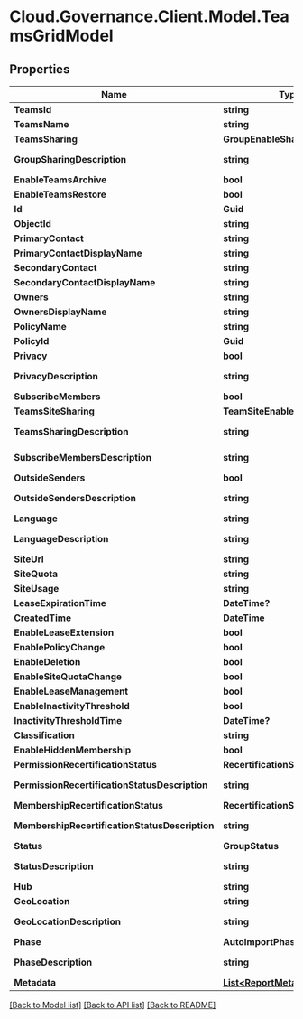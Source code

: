 # Cloud.Governance.Client.Model.TeamsGridModel
## Properties

Name | Type | Description | Notes
------------ | ------------- | ------------- | -------------
**TeamsId** | **string** |  | [optional] 
**TeamsName** | **string** |  | [optional] 
**TeamsSharing** | **GroupEnableSharingStatus** |  | [optional] 
**GroupSharingDescription** | **string** |  | [optional] [readonly] 
**EnableTeamsArchive** | **bool** |  | [optional] 
**EnableTeamsRestore** | **bool** |  | [optional] 
**Id** | **Guid** |  | [optional] 
**ObjectId** | **string** |  | [optional] 
**PrimaryContact** | **string** |  | [optional] 
**PrimaryContactDisplayName** | **string** |  | [optional] 
**SecondaryContact** | **string** |  | [optional] 
**SecondaryContactDisplayName** | **string** |  | [optional] 
**Owners** | **string** |  | [optional] 
**OwnersDisplayName** | **string** |  | [optional] 
**PolicyName** | **string** |  | [optional] 
**PolicyId** | **Guid** |  | [optional] 
**Privacy** | **bool** |  | [optional] 
**PrivacyDescription** | **string** |  | [optional] [readonly] 
**SubscribeMembers** | **bool** |  | [optional] 
**TeamsSiteSharing** | **TeamSiteEnableSharingStatus** |  | [optional] 
**TeamsSharingDescription** | **string** |  | [optional] [readonly] 
**SubscribeMembersDescription** | **string** |  | [optional] [readonly] 
**OutsideSenders** | **bool** |  | [optional] 
**OutsideSendersDescription** | **string** |  | [optional] [readonly] 
**Language** | **string** |  | [optional] 
**LanguageDescription** | **string** |  | [optional] [readonly] 
**SiteUrl** | **string** |  | [optional] 
**SiteQuota** | **string** |  | [optional] 
**SiteUsage** | **string** |  | [optional] 
**LeaseExpirationTime** | **DateTime?** |  | [optional] 
**CreatedTime** | **DateTime** |  | [optional] 
**EnableLeaseExtension** | **bool** |  | [optional] 
**EnablePolicyChange** | **bool** |  | [optional] 
**EnableDeletion** | **bool** |  | [optional] 
**EnableSiteQuotaChange** | **bool** |  | [optional] 
**EnableLeaseManagement** | **bool** |  | [optional] 
**EnableInactivityThreshold** | **bool** |  | [optional] 
**InactivityThresholdTime** | **DateTime?** |  | [optional] 
**Classification** | **string** |  | [optional] 
**EnableHiddenMembership** | **bool** |  | [optional] 
**PermissionRecertificationStatus** | **RecertificationStatus** |  | [optional] 
**PermissionRecertificationStatusDescription** | **string** |  | [optional] [readonly] 
**MembershipRecertificationStatus** | **RecertificationStatus** |  | [optional] 
**MembershipRecertificationStatusDescription** | **string** |  | [optional] [readonly] 
**Status** | **GroupStatus** |  | [optional] 
**StatusDescription** | **string** |  | [optional] [readonly] 
**Hub** | **string** |  | [optional] 
**GeoLocation** | **string** |  | [optional] 
**GeoLocationDescription** | **string** |  | [optional] [readonly] 
**Phase** | **AutoImportPhase** |  | [optional] 
**PhaseDescription** | **string** |  | [optional] [readonly] 
**Metadata** | [**List&lt;ReportMetadata&gt;**](ReportMetadata.md) |  | [optional] 

[[Back to Model list]](../README.md#documentation-for-models) [[Back to API list]](../README.md#documentation-for-api-endpoints) [[Back to README]](../README.md)

